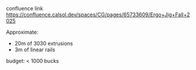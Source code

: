 confluence link
https://confluence.calsol.dev/spaces/CG/pages/65733609/Ergo+Jig+Fall+2025

Approximate:

* 20m of 3030 extrusions
* 3m of linear rails

budget:
< 1000 bucks
